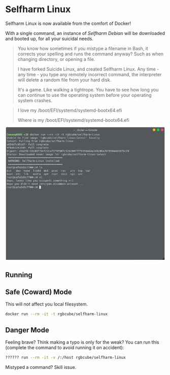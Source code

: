 # Selfharm Linux

Selfharm Linux is now available from the comfort of Docker!

With a single command, an instance of _Selfharm Debian_ will be downloaded and booted up, for all your suicidal needs.

>You know how sometimes if you mistype a filename in Bash, it corrects your spelling and runs the command anyway? Such as when changing directory, or opening a file.
>
>I have forked Suicide Linux, and created Selfharm Linux. Any time - any time - you type any remotely incorrect command, the interpreter will delete a random file from your hard disk.
>
>It's a game. Like walking a tightrope. You have to see how long you can continue to use the operating system before your operating system crashes.

> I love my /boot/EFI/systemd/systemd-bootx64.efi
> 
> Where is my /boot/EFI/systemd/systemd-bootx64.efi

![screenshot](screenshot.png)

## Running

## Safe (Coward) Mode

This will not affect you local filesystem.

```bash
docker run --rm -it -t rgbcube/selfharm-linux
```

## Danger Mode

Feeling brave? Think making a typo is only for the weak? You can run this (complete the command to avoid running it on accident):

```bash
?????? run --rm -it -v /:/host rgbcube/selfharm-linux
```

Mistyped a command? Skill issue.
